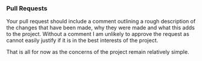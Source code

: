 ### Pull Requests

Your pull request should include a comment outlining a rough description of the changes that have been made, why they were made and what this adds to the project. Without a comment I am unlikely to approve the request as cannot easily justify if it is in the best interests of the project.

That is all for now as the concerns of the project remain relatively simple.
